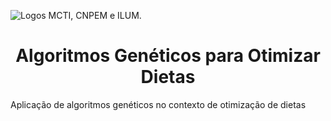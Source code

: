 ![Logos MCTI, CNPEM e ILUM](https://pages.cnpem.br/MLSchool/wp-content/uploads/sites/143/2023/05/logo-ilum.png).
<h1 align='center'> Algoritmos Genéticos para Otimizar Dietas </h1>
Aplicação de algoritmos genéticos no contexto de otimização de dietas
